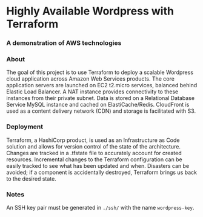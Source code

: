 # Highly Available Wordpress with Terraform
### A demonstration of AWS technologies

### About

The goal of this project is to use Terraform to deploy a scalable Wordpress cloud application across Amazon Web Services products. The core application servers are launched on EC2 t2.micro services, balanced behind Elastic Load Balancer. A NAT instance provides connectivity to these instances from their private subnet. Data is stored on a Relational Database Service MySQL instance and cached on ElastiCache/Redis. CloudFront is used as a content delivery network (CDN) and storage is facilitated with S3.

### Deployment

Terraform, a HashiCorp product, is used as an Infrastructure as Code solution and allows for version control of the state of the architecture. Changes are tracked in a .tfstate file to accurately account for created resources. Incremental changes to the Terraform configuration can be easily tracked to see what has been updated and when. Disasters can be avoided; if a component is accidentally destroyed, Terraform brings us back to the desired state.

### Notes

An SSH key pair must be generated in `./ssh/` with the name `wordpress-key`.
